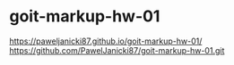 # goit-markup-hw-01
 https://paweljanicki87.github.io/goit-markup-hw-01/
 https://github.com/PawelJanicki87/goit-markup-hw-01.git

